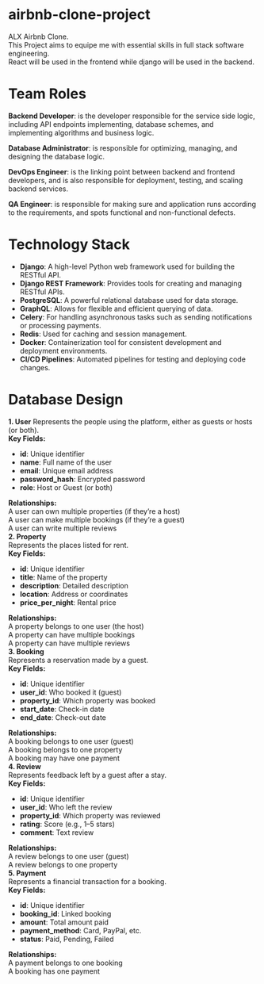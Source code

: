 # airbnb-clone-project
ALX Airbnb Clone.  
This Project aims to equipe me with essential skills in full stack software engineering.  
React will be used in the frontend while django will be used in the backend.  

# Team Roles
**Backend Developer**: is the developer responsible for the service side logic, including API endpoints implementing, database schemes, and implementing algorithms and business logic.  

**Database Administrator**: is responsible for optimizing, managing, and designing the database logic.  

**DevOps Engineer**: is the linking point between backend and frontend developers, and is also responsible for deployment, testing, and scaling backend services.

**QA Engineer**: is responsible for making sure and application runs according to the requirements, and spots functional and non-functional defects.

# Technology Stack
- **Django**: A high-level Python web framework used for building the RESTful API.
- **Django REST Framework**: Provides tools for creating and managing RESTful APIs.
- **PostgreSQL**: A powerful relational database used for data storage.
- **GraphQL**: Allows for flexible and efficient querying of data.
- **Celery**: For handling asynchronous tasks such as sending notifications or processing payments.
- **Redis**: Used for caching and session management.
- **Docker**: Containerization tool for consistent development and deployment environments.
- **CI/CD Pipelines**: Automated pipelines for testing and deploying code changes.

# Database Design
**1. User**
Represents the people using the platform, either as guests or hosts (or both).  
**Key Fields:**
  - **id**: Unique identifier
  - **name**: Full name of the user
  - **email**: Unique email address
  - **password_hash**: Encrypted password
  - **role**: Host or Guest (or both)

**Relationships:**  
A user can own multiple properties (if they’re a host)  
A user can make multiple bookings (if they’re a guest)  
A user can write multiple reviews  
**2. Property**  
Represents the places listed for rent.  
**Key Fields:**
  - **id**: Unique identifier
  - **title**: Name of the property
  - **description**: Detailed description
  - **location**: Address or coordinates
  - **price_per_night**: Rental price

**Relationships:**  
A property belongs to one user (the host)  
A property can have multiple bookings  
A property can have multiple reviews  
**3. Booking**  
Represents a reservation made by a guest.  
**Key Fields:**
  - **id**: Unique identifier
  - **user_id**: Who booked it (guest)
  - **property_id**: Which property was booked
  - **start_date**: Check-in date
  - **end_date**: Check-out date

**Relationships:**  
A booking belongs to one user (guest)  
A booking belongs to one property  
A booking may have one payment  
**4. Review**  
Represents feedback left by a guest after a stay.  
**Key Fields:**
  - **id**: Unique identifier
  - **user_id**: Who left the review
  - **property_id**: Which property was reviewed
  - **rating**: Score (e.g., 1–5 stars)
  - **comment**: Text review

**Relationships:**  
A review belongs to one user (guest)  
A review belongs to one property  
**5. Payment**  
Represents a financial transaction for a booking.  
**Key Fields:**
  - **id**: Unique identifier
  - **booking_id**: Linked booking
  - **amount**: Total amount paid
  - **payment_method**: Card, PayPal, etc.
  - **status**: Paid, Pending, Failed

**Relationships:**  
A payment belongs to one booking  
A booking has one payment  
